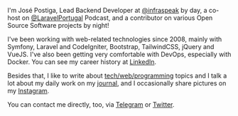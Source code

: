 I'm José Postiga, Lead Backend Developer at [@infraspeak](https://infraspeak.com/) by day, a co-host on [@LaravelPortugal](https://twitter.com/LaravelPortugal) Podcast, and a contributor on various Open Source Software projects by night!

I've been working with web-related technologies since 2008, mainly with Symfony, Laravel and CodeIgniter, Bootstrap, TailwindCSS, jQuery and VueJS. I've also been getting very comfortable with DevOps, especially with Docker. You can see my career history at [LinkedIn](https://www.linkedin.com/in/josepostiga/).

Besides that, I like to write about [tech/web/programming](https://josepostiga.com/tag/articles/) topics and I talk a lot about my daily work on my [journal](https://josepostiga.com/tag/journal/), and I occasionally share pictures on my [Instagram](https://www.instagram.com/jose.postiga/).

You can contact me directly, too, via [Telegram](https://t.me/josepostiga) or [Twitter](https://twitter.com/josepostiga).
